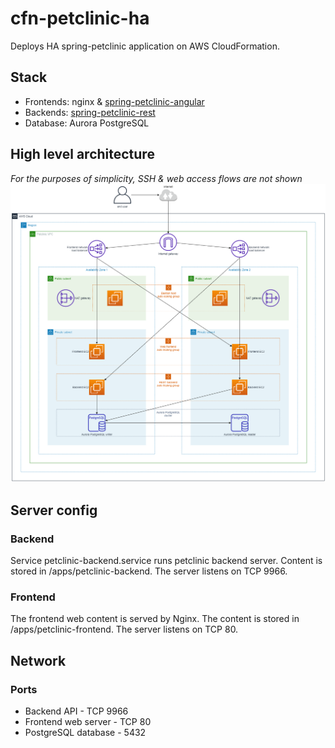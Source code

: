 # cfn-petclinic-ha
Deploys HA spring-petclinic application on AWS CloudFormation. 
## Stack
- Frontends: nginx & [spring-petclinic-angular](https://github.com/spring-petclinic/spring-petclinic-angular)
- Backends: [spring-petclinic-rest](https://github.com/spring-petclinic/spring-petclinic-rest)
- Database: Aurora PostgreSQL
## High level architecture
*For the purposes of simplicity, SSH & web access flows are not shown*
![architecture diagram](architecture.png)

## Server config
### Backend
Service petclinic-backend.service runs petclinic backend server. Content is stored in /apps/petclinic-backend. The server listens on TCP 9966.
### Frontend
The frontend web content is served by Nginx. The content is stored in /apps/petclinic-frontend. The server listens on TCP 80.

## Network
### Ports
- Backend API - TCP 9966
- Frontend web server - TCP 80
- PostgreSQL database - 5432